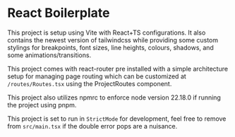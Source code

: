 # React Boilerplate

This project is setup using Vite with React+TS configurations. It also contains the newest version of tailwindcss while providing some custom stylings for breakpoints, font sizes, line heights, colours, shadows, and some animations/transitions.

This project comes with react-router pre installed with a simple architecture setup for managing page routing which can be customized at `/routes/Routes.tsx` using the ProjectRoutes component.

This project also utilizes npmrc to enforce node version 22.18.0 if running the project using pnpm.

This project is set to run in `StrictMode` for development, feel free to remove from `src/main.tsx` if the double error pops are a nuisance.
